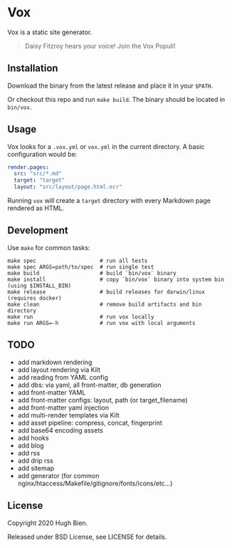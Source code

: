 # Vox

Vox is a static site generator.

> Daisy Fitzroy hears your voice! Join the Vox Populi!

## Installation

Download the binary from the latest release and place it in your `$PATH`.

Or checkout this repo and run `make build`. The binary should be located in `bin/vox`.

## Usage

Vox looks for a `.vox.yml` or `vox.yml` in the current directory. A basic configuration would be:

```yml
render.pages:
  src: "src/*.md"
  target: "target"
  layout: "src/layout/page.html.ecr"
```

Running `vox` will create a `target` directory with every Markdown page rendered as HTML.

## Development

Use `make` for common tasks:

```
make spec                    # run all tests
make spec ARGS=path/to/spec  # run single test
make build                   # build `bin/vox` binary
make install                 # copy `bin/vox` binary into system bin (using $INSTALL_BIN)
make release                 # build releases for darwin/linux (requires docker)
make clean                   # remove build artifacts and bin directory
make run                     # run vox locally
make run ARGS=-h             # run vox with local arguments
```

## TODO

* add markdown rendering
* add layout rendering via Kilt
* add reading from YAML config
* add dbs: via yaml, all front-matter, db generation
* add front-matter YAML
* add front-matter configs: layout, path (or target_filename)
* add front-matter yaml injection
* add multi-render templates via Kilt
* add asset pipeline: compress, concat, fingerprint
* add base64 encoding assets
* add hooks
* add blog
* add rss
* add drip rss
* add sitemap
* add generator (for common nginx/htaccess/Makefile/gitignore/fonts/icons/etc...)

## License

Copyright 2020 Hugh Bien.

Released under BSD License, see LICENSE for details.
